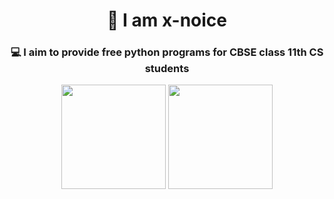 <h1 align = 'center'>🦆 I am x-noice</h1>
<h3 align = 'center'>💻 I aim to provide free python programs for CBSE class 11th CS students</h3>
<div align = 'center'>
<img src ="https://github-readme-stats.vercel.app/api?username=x-noice&show_icons=true&theme=tokyonight&hide_border=true" height = "167px">
<img src = "https://github-readme-stats.vercel.app/api/top-langs/?username=x-noice&layout=compact&theme=tokyonight&hide_border=true" height = "167px">
</div>
